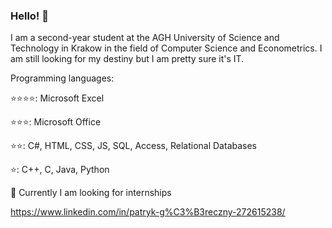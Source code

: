### Hello! 👋

I am a second-year student at the AGH University of Science and Technology in Krakow in the field of Computer Science and Econometrics. I am still looking for my destiny but I am pretty sure it's IT.

Programming languages:

⭐⭐⭐⭐: Microsoft Excel

⭐⭐⭐: Microsoft Office

⭐⭐: C#, HTML, CSS, JS, SQL, Access, Relational Databases

⭐: C++, C, Java, Python


👀 Currently I am looking for internships

https://www.linkedin.com/in/patryk-g%C3%B3reczny-272615238/
